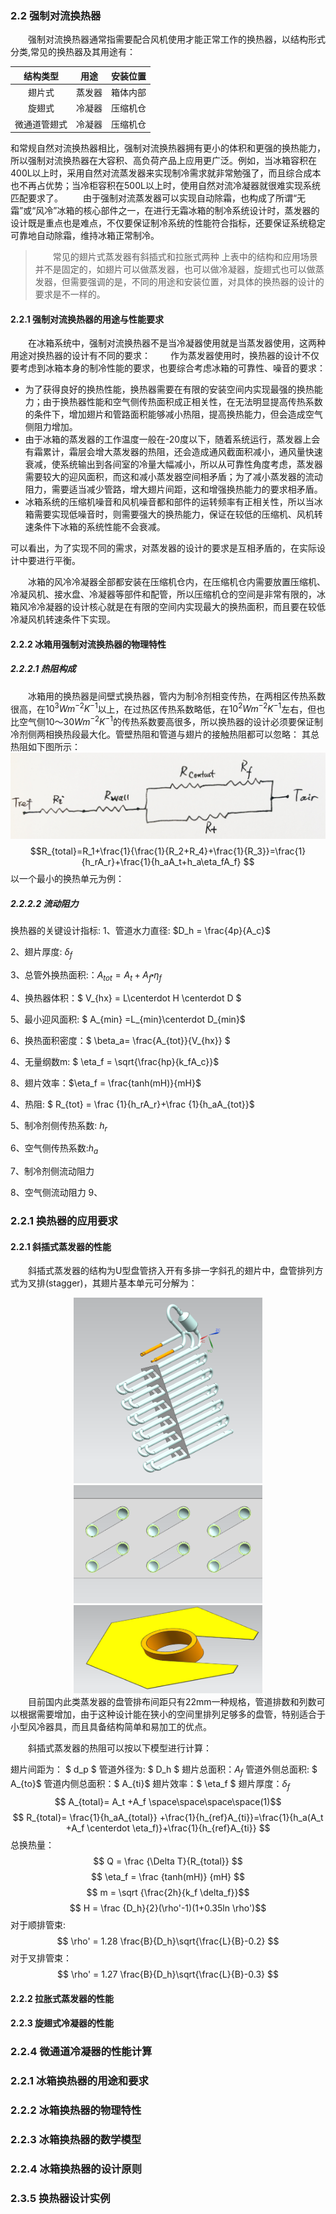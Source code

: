 ### 2.2 强制对流换热器
&emsp;&emsp;强制对流换热器通常指需要配合风机使用才能正常工作的换热器，以结构形式分类,常见的换热器及其用途有：

|结构类型|用途|安装位置|
|:--:|:--:|:--:|
|翅片式|蒸发器|箱体内部|
|旋翅式|冷凝器|压缩机仓|
|微通道管翅式|冷凝器|压缩机仓|
和常规自然对流换热器相比，强制对流换热器拥有更小的体积和更强的换热能力，所以强制对流换热器在大容积、高负荷产品上应用更广泛。例如，当冰箱容积在400L以上时，采用自然对流蒸发器来实现制冷需求就非常勉强了，而且综合成本也不再占优势；当冷柜容积在500L以上时，使用自然对流冷凝器就很难实现系统匹配要求了。
&emsp;&emsp;由于强制对流蒸发器可以实现自动除霜，也构成了所谓“无霜”或“风冷”冰箱的核心部件之一，在进行无霜冰箱的制冷系统设计时，蒸发器的设计既是重点也是难点，不仅要保证制冷系统的性能符合指标，还要保证系统稳定可靠地自动除霜，维持冰箱正常制冷。
>&emsp;&emsp;常见的翅片式蒸发器有斜插式和拉胀式两种
上表中的结构和应用场景并不是固定的，如翅片可以做蒸发器，也可以做冷凝器，旋翅式也可以做蒸发器，但需要强调的是，不同的用途和安装位置，对具体的换热器的设计的要求是不一样的。
>
#### 2.2.1 强制对流换热器的用途与性能要求
&emsp;&emsp;在冰箱系统中，强制对流换热器不是当冷凝器使用就是当蒸发器使用，这两种用途对换热器的设计有不同的要求：
&emsp;&emsp;作为蒸发器使用时，换热器的设计不仅要考虑到冰箱本身的制冷性能的要求，也要综合考虑冰箱的可靠性、噪音的要求：
+ 为了获得良好的换热性能，换热器需要在有限的安装空间内实现最强的换热能力；由于换热器性能和空气侧传热面积成正相关性，在无法明显提高传热系数的条件下，增加翅片和管路面积能够减小热阻，提高换热能力，但会造成空气侧阻力增加。
+ 由于冰箱的蒸发器的工作温度一般在-20度以下，随着系统运行，蒸发器上会有霜累计，霜层会增大蒸发器的热阻，还会造成通风截面积减小，通风量快速衰减，使系统输出到各间室的冷量大幅减小，所以从可靠性角度考虑，蒸发器需要较大的迎风面积，而这和减小蒸发器空间相矛盾；为了减小蒸发器的流动阻力，需要适当减少管路，增大翅片间距，这和增强换热能力的要求相矛盾。
+ 冰箱系统的压缩机噪音和风机噪音都和部件的运转频率有正相关性，所以当冰箱需要实现低噪音时，则需要强大的换热能力，保证在较低的压缩机、风机转速条件下冰箱的系统性能不会衰减。

可以看出，为了实现不同的需求，对蒸发器的设计的要求是互相矛盾的，在实际设计中要进行平衡。

&emsp;&emsp;冰箱的风冷冷凝器全部都安装在压缩机仓内，在压缩机仓内需要放置压缩机、冷凝风机、接水盘、冷凝器等部件和配管，所以压缩机仓的空间是非常有限的，冰箱风冷冷凝器的设计核心就是在有限的空间内实现最大的换热面积，而且要在较低冷凝风机转速条件下实现。

#### 2.2.2 冰箱用强制对流换热器的物理特性

##### 2.2.2.1 热阻构成
&emsp;&emsp;冰箱用的换热器是间壁式换热器，管内为制冷剂相变传热，在两相区传热系数很高，在$10^3Wm^{-2}K^{-1}$以上，在过热区传热系数略低，在$10^2Wm^{-2}K^{-1}$左右，但也比空气侧$10～30Wm^{-2}K^{-1}$的传热系数要高很多，所以换热器的设计必须要保证制冷剂侧两相换热段最大化。管壁热阻和管道与翅片的接触热阻都可以忽略：
其总热阻如下图所示：
<img src="fin_tube_resist.jpg">
$$R_{total}=R_1+\frac{1}{\frac{1}{R_2+R_4}+\frac{1}{R_3}}=\frac{1}{h_rA_r}+\frac{1}{h_aA_t+h_a\eta_fA_f}
$$
以一个最小的换热单元为例：

##### 2.2.2.2 流动阻力

换热器的关键设计指标:
1、管道水力直径: $D_h = \frac{4p}{A_c}$

2、翅片厚度: $\delta_f$

3、总管外换热面积:：$A_{tot} = A_t+A_f\centerdot\eta_f$

4、换热器体积：$ V_{hx} = L\centerdot H \centerdot D $

5、最小迎风面积: $ A_{min} =L_{min}\centerdot D_{min}$ 

6、换热面积密度：$ \beta_a= \frac{A_{tot}}{V_{hx}} $

4、无量纲数m: $ \eta_f = \sqrt{\frac{hp}{k_fA_c}}$

8、翅片效率：$\eta_f = \frac{tanh(mH)}{mH}$

4、热阻: $ R_{tot} = \frac {1}{h_rA_r}+\frac {1}{h_aA_{tot}}$

5、制冷剂侧传热系数: $h_r$

6、空气侧传热系数:$h_a$

7、制冷剂侧流动阻力

8、空气侧流动阻力
9、
### 2.2.1 换热器的应用要求


#### 2.2.1 斜插式蒸发器的性能
&emsp;&emsp;斜插式蒸发器的结构为U型盘管挤入开有多排一字斜孔的翅片中，盘管排列方式为叉排(stagger)，其翅片基本单元可分解为：
<center><img src = "stagger_fin.png" width = "60%"></center>
<center><img src = "stagger_tube.png" width = "60%"></center>
<center><img src = "fin_unit_stagger.png" width ="60%"></center>
&emsp;&emsp;目前国内此类蒸发器的盘管排布间距只有22mm一种规格，管道排数和列数可以根据需要增加，由于这种设计能在狭小的空间里排列足够多的盘管，特别适合于小型风冷器具，而且具备结构简单和易加工的优点。

&emsp;&emsp;斜插式蒸发器的热阻可以按以下模型进行计算：

翅片间距为：  $ d_p $
管道外径为:   $ D_h $
翅片总面积：$A_f$
管道外侧总面积: $ A_{to}$
管道内侧总面积：$ A_{ti}$
翅片效率：$ \eta_f $
翅片厚度：$\delta_f$
 $$ A_{total}= A_t +A_f \space\space\space\space(1)$$
$$ R_{total}= \frac{1}{h_aA_{total}} +\frac{1}{h_{ref}A_{ti}}=\frac{1}{h_a(A_t +A_f \centerdot \eta_f)}+\frac{1}{h_{ref}A_{ti}} $$
总换热量：$$ Q = \frac {\Delta T}{R_{total}} $$
$$ \eta_f = \frac {tanh(mH)} {mH} $$
$$ m = \sqrt {\frac{2h}{k_f \delta_f}}$$
$$ H = \frac {D_h}{2}(\rho'-1)(1+0.35ln \rho')$$
对于顺排管束:
$$ \rho' = 1.28 \frac{B}{D_h}\sqrt{\frac{L}{B}-0.2} $$
对于叉排管束：
$$ \rho' = 1.27 \frac{B}{D_h}\sqrt{\frac{L}{B}-0.3} $$
#### 2.2.2 拉胀式蒸发器的性能 

#### 2.2.3 旋翅式冷凝器的性能

### 2.2.4 微通道冷凝器的性能计算


### 2.2.1 冰箱换热器的用途和要求

### 2.2.2 冰箱换热器的物理特性

### 2.2.3 冰箱换热器的数学模型

### 2.2.4 冰箱换热器的设计原则

### 2.3.5 换热器设计实例